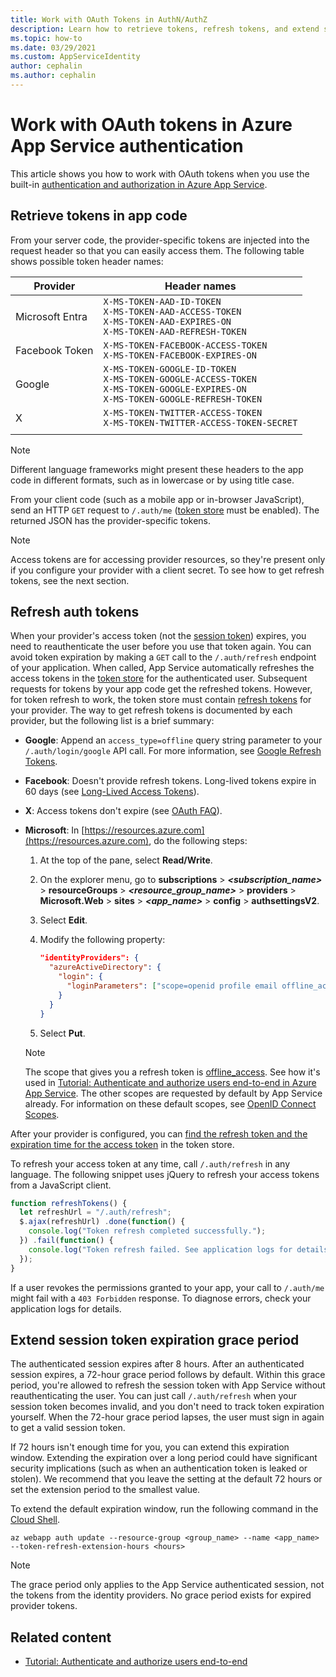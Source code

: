 ```yaml
---
title: Work with OAuth Tokens in AuthN/AuthZ
description: Learn how to retrieve tokens, refresh tokens, and extend sessions when you use the built-in authentication and authorization in Azure App Service.
ms.topic: how-to
ms.date: 03/29/2021
ms.custom: AppServiceIdentity
author: cephalin
ms.author: cephalin
---
```


# Work with OAuth tokens in Azure App Service authentication

This article shows you how to work with OAuth tokens when you use the built-in [authentication and authorization in Azure App Service](overview-authentication-authorization.md).

## Retrieve tokens in app code

From your server code, the provider-specific tokens are injected into the request header so that you can easily access them. The following table shows possible token header names:

| Provider | Header names |
|-|-|
| Microsoft Entra | `X-MS-TOKEN-AAD-ID-TOKEN` <br/> `X-MS-TOKEN-AAD-ACCESS-TOKEN` <br/> `X-MS-TOKEN-AAD-EXPIRES-ON`  <br/> `X-MS-TOKEN-AAD-REFRESH-TOKEN` |
| Facebook Token | `X-MS-TOKEN-FACEBOOK-ACCESS-TOKEN` <br/> `X-MS-TOKEN-FACEBOOK-EXPIRES-ON` |
| Google | `X-MS-TOKEN-GOOGLE-ID-TOKEN` <br/> `X-MS-TOKEN-GOOGLE-ACCESS-TOKEN` <br/> `X-MS-TOKEN-GOOGLE-EXPIRES-ON` <br/> `X-MS-TOKEN-GOOGLE-REFRESH-TOKEN` |
| X | `X-MS-TOKEN-TWITTER-ACCESS-TOKEN` <br/> `X-MS-TOKEN-TWITTER-ACCESS-TOKEN-SECRET` |
|||

> [!NOTE]
> Different language frameworks might present these headers to the app code in different formats, such as in lowercase or by using title case.

From your client code (such as a mobile app or in-browser JavaScript), send an HTTP `GET` request to `/.auth/me` ([token store](overview-authentication-authorization.md#token-store) must be enabled). The returned JSON has the provider-specific tokens.

> [!NOTE]
> Access tokens are for accessing provider resources, so they're present only if you configure your provider with a client secret. To see how to get refresh tokens, see the next section.

## Refresh auth tokens

When your provider's access token (not the [session token](#extend-session-token-expiration-grace-period)) expires, you need to reauthenticate the user before you use that token again. You can avoid token expiration by making a `GET` call to the `/.auth/refresh` endpoint of your application. When called, App Service automatically refreshes the access tokens in the [token store](overview-authentication-authorization.md#token-store) for the authenticated user. Subsequent requests for tokens by your app code get the refreshed tokens. However, for token refresh to work, the token store must contain [refresh tokens](/entra/identity-platform/refresh-tokens) for your provider. The way to get refresh tokens is documented by each provider, but the following list is a brief summary:

- **Google**: Append an `access_type=offline` query string parameter to your `/.auth/login/google` API call. For more information, see [Google Refresh Tokens](https://developers.google.com/identity/protocols/OpenIDConnect#refresh-tokens).
- **Facebook**: Doesn't provide refresh tokens. Long-lived tokens expire in 60 days (see [Long-Lived Access Tokens](https://developers.facebook.com/docs/facebook-login/guides/access-tokens/get-long-lived/)).
- **X**: Access tokens don't expire (see [OAuth FAQ](https://developer.x.com/en/docs/authentication/faq)).
- **Microsoft**: In [https://resources.azure.com](https://resources.azure.com), do the following steps:
    1. At the top of the pane, select **Read/Write**.
    1. On the explorer menu, go to **subscriptions** > **_\<subscription\_name>_** > **resourceGroups** > **_\<resource\_group\_name>_** > **providers** > **Microsoft.Web** > **sites** > **_\<app\_name>_** > **config** > **authsettingsV2**.
    1. Select **Edit**.
    1. Modify the following property:

        ```json
        "identityProviders": {
          "azureActiveDirectory": {
            "login": {
              "loginParameters": ["scope=openid profile email offline_access"]
            }
          }
        }
        ```

    1. Select **Put**.

    > [!NOTE]
    > The scope that gives you a refresh token is [offline_access](../active-directory/develop/v2-permissions-and-consent.md#offline_access). See how it's used in [Tutorial: Authenticate and authorize users end-to-end in Azure App Service](tutorial-auth-aad.md). The other scopes are requested by default by App Service already. For information on these default scopes, see [OpenID Connect Scopes](../active-directory/develop/v2-permissions-and-consent.md#openid-connect-scopes).

After your provider is configured, you can [find the refresh token and the expiration time for the access token](#retrieve-tokens-in-app-code) in the token store.

To refresh your access token at any time, call `/.auth/refresh` in any language. The following snippet uses jQuery to refresh your access tokens from a JavaScript client.

```javascript
function refreshTokens() {
  let refreshUrl = "/.auth/refresh";
  $.ajax(refreshUrl) .done(function() {
    console.log("Token refresh completed successfully.");
  }) .fail(function() {
    console.log("Token refresh failed. See application logs for details.");
  });
}
```

If a user revokes the permissions granted to your app, your call to `/.auth/me` might fail with a `403 Forbidden` response. To diagnose errors, check your application logs for details.

## Extend session token expiration grace period

The authenticated session expires after 8 hours. After an authenticated session expires, a 72-hour grace period follows by default. Within this grace period, you're allowed to refresh the session token with App Service without reauthenticating the user. You can just call `/.auth/refresh` when your session token becomes invalid, and you don't need to track token expiration yourself. When the 72-hour grace period lapses, the user must sign in again to get a valid session token.

If 72 hours isn't enough time for you, you can extend this expiration window. Extending the expiration over a long period could have significant security implications (such as when an authentication token is leaked or stolen). We recommend that you leave the setting at the default 72 hours or set the extension period to the smallest value.

To extend the default expiration window, run the following command in the [Cloud Shell](../cloud-shell/overview.md).

```azurecli-interactive
az webapp auth update --resource-group <group_name> --name <app_name> --token-refresh-extension-hours <hours>
```

> [!NOTE]
> The grace period only applies to the App Service authenticated session, not the tokens from the identity providers. No grace period exists for expired provider tokens.
>

## Related content

- [Tutorial: Authenticate and authorize users end-to-end](tutorial-auth-aad.md)
